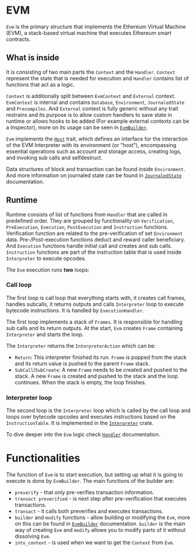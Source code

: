 # EVM

`Evm` is the primary structure that implements the Ethereum Virtual Machine (EVM), a stack-based virtual machine that executes Ethereum smart contracts.

## What is inside

It is consisting of two main parts the `Context` and the `Handler`. `Context` represent the state that is needed for execution and `Handler` contains list of functions that act as a logic.

`Context` is additionally split between `EvmContext` and `External` context. `EvmContext` is internal and contains `Database`, `Environment`, `JournaledState` and `Precompiles`. And `External` context is fully generic without any trait restrains and its purpose is to allow custom handlers to save state in runtime or allows hooks to be added (For example external contexts can be a Inspector), more on its usage can be seen in [`EvmBuilder`](./builder.md).

`Evm` implements the [`Host`](./../interpreter/host.md) trait, which defines an interface for the interaction of the EVM Interpreter with its environment (or "host"), encompassing essential operations such as account and storage access, creating logs, and invoking sub calls and selfdestruct.

Data structures of block and transaction can be found inside `Environment`. And more information on journaled state can be found in [`JournaledState`](../revm/journaled_state.md) documentation.

## Runtime

Runtime consists of list of functions from `Handler` that are called in predefined order.
They are grouped by functionality on `Verification`, `PreExecution`, `Execution`, `PostExecution` and `Instruction` functions.
Verification function are related to the pre-verification of set `Environment` data.
Pre-/Post-execution functions deduct and reward caller beneficiary.
And `Execution` functions handle initial call and creates and sub calls.
`Instruction` functions are part of the instruction table that is used inside `Interpreter` to execute opcodes.

The `Evm` execution runs **two** loops:


### Call loop
The first loop is call loop that everything starts with, it creates call frames, handles subcalls, it returns outputs and calls `Interpreter` loop to execute bytecode instructions.
It is handled by `ExecutionHandler`.

The first loop implements a stack of `Frames`.
It is responsible for handling sub calls and its return outputs.
At the start, `Evm` creates `Frame` containing `Interpreter` and starts the loop.

The `Interpreter` returns the `InterpreterAction` which can be:
- `Return`: This interpreter finished its run.
  `Frame` is popped from the stack and its return value is pushed to the parent `Frame` stack.
- `SubCall`/`SubCreate`: A new `Frame` needs to be created and pushed to the stack.
  A new `Frame` is created and pushed to the stack and the loop continues.
  When the stack is empty, the loop finishes.

### Interpreter loop
The second loop is the `Interpreter` loop which is called by the call loop and loops over bytecode opcodes and executes instructions based on the `InstructionTable`.
It is implemented in the [`Interpreter`](../interpreter.md) crate.

To dive deeper into the `Evm` logic  check [`Handler`](./handler.md) documentation.

# Functionalities

The function of `Evm` is to start execution, but setting up what it is going to execute is done by `EvmBuilder`.
The main functions of the builder are:
* `preverify` - that only pre-verifies transaction information.
* `transact preverified` - is next step after pre-verification that executes transactions.
* `transact` - it calls both preverifies and executes transactions.
* `builder` and `modify` functions - allow building or modifying the `Evm`, more on this can be found in [`EvmBuilder`](./builder.md) documentation. `builder` is the main way of creating `Evm` and `modify` allows you to modify parts of it without dissolving `Evm`.
* `into_context` - is used when we want to get the `Context` from `Evm`.
